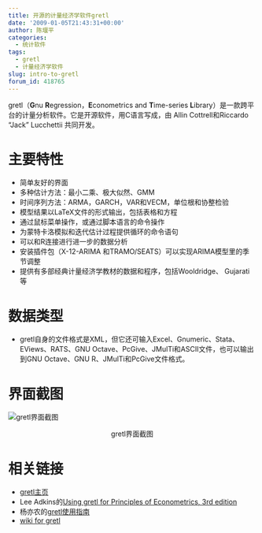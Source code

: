 ```yaml
---
title: 开源的计量经济学软件gretl
date: '2009-01-05T21:43:31+00:00'
author: 陈堰平
categories:
  - 统计软件
tags:
  - gretl
  - 计量经济学软件
slug: intro-to-gretl
forum_id: 418765
---
```


gretl（**G**nu **R**egression，**E**conometrics and **T**ime-series **L**ibrary）是一款跨平台的计量分析软件。它是开源软件，用C语言写成，由 Allin Cottrell和Riccardo “Jack” Lucchettii 共同开发。<!--more-->


# 主要特性

* 简单友好的界面
* 多种估计方法：最小二乘、极大似然、GMM
* 时间序列方法：ARMA，GARCH，VAR和VECM，单位根和协整检验
* 模型结果以LaTeX文件的形式输出，包括表格和方程
* 通过鼠标菜单操作，或通过脚本语言的命令操作
* 为蒙特卡洛模拟和迭代估计过程提供循环的命令语句
* 可以和R连接进行进一步的数据分析
* 安装插件包（X-12-ARIMA 和TRAMO/SEATS）可以实现ARIMA模型里的季节调整
* 提供有多部经典计量经济学教材的数据和程序，包括Wooldridge、 Gujarati 等

# 数据类型

* gretl自身的文件格式是XML，但它还可输入Excel、Gnumeric、Stata、EViews、RATS、GNU Octave、PcGive、JMulTi和ASCII文件，也可以输出到GNU Octave、GNU R、JMulTi和PcGive文件格式。

# 界面截图


![gretl界面截图](https://uploads.cosx.org/2009/01/gretl_screenshot.jpg)
<p style="text-align: center;">gretl界面截图</p>

# 相关链接

* [gretl主页](http://gretl.sourceforge.net/)
* Lee Adkins的[Using gretl for Principles of Econometrics, 3rd edition](http://www.learneconometrics.com/gretl.html)
* 杨亦农的[gretl使用指南](http://yaya.it.cycu.edu.tw/gretl/)
* [wiki for gretl](http://en.wikipedia.org/wiki/Gretl)
